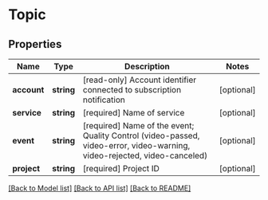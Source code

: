 # Topic

## Properties
Name | Type | Description | Notes
------------ | ------------- | ------------- | -------------
**account** | **string** | [read-only] Account identifier connected to subscription notification | [optional] 
**service** | **string** | [required] Name of service | [optional] 
**event** | **string** | [required] Name of the event;  Quality Control (video-passed,  video-error,  video-warning,  video-rejected,  video-canceled) | [optional] 
**project** | **string** | [required] Project ID | [optional] 

[[Back to Model list]](../README.md#documentation-for-models) [[Back to API list]](../README.md#documentation-for-api-endpoints) [[Back to README]](../README.md)


